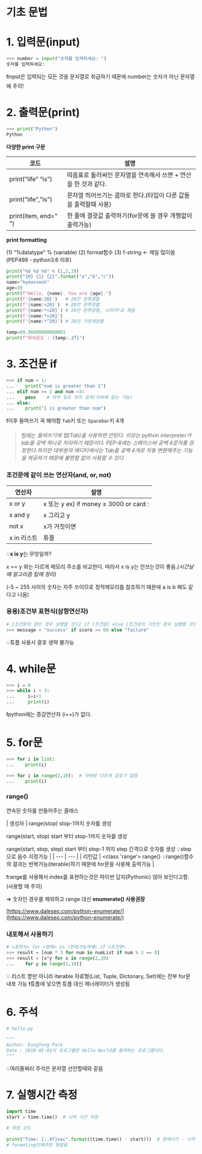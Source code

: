 # 기초 문법

# 1. 입력문(input)
```python
>>> number = input("숫자를 입력하세요: ")
숫자를 입력하세요:
```
❗input은 입력되는 모든 것을 문자열로 취급하기 때문에 number는 숫자가 아닌 문자열에 주의!

# 2. 출력문(print)
```python
>>> print("Python")
Python
```

**다양한 print 구문**

| 코드 | 설명 |
| --- | --- |
| print(”life” “is”) | 따옴표로 둘러싸인 문자열을 연속해서 쓰면 + 연산을 한 것과 같다. |
| print(”life”,”is”) | 문자열 띄어쓰기는 콤마로 한다.(타입이 다른 값들을 출력할때 사용) |
| print(item, end=" ") | 한 줄에 결괏값 출력하기(for문에 쓸 경우 개행없이 출력가능)  |

**print formatting**

(1) “%datatype” % (variable) 
(2) format함수 
(3) f-string ← 제일 많이씀 (PEP498 - python3.6 이후)

```python
print("%d %d %d" % (1,2,3))
print("{0} {1} {2}".format("a","b","c"))
name="hyeonseok"
age=39
print(f"Hello, {name}. You are {age}.")
print(f'{name:20}')   # 20칸 왼쪽정렬
print(f'{name:>20}')  # 20칸 왼쪽정렬
print(f'{name:*<20}') # 20칸 왼쪽정렬, 나머지*로 채움
print(f'{name:*>20}')
print(f'{name:*^20}') # 20칸 가운데정렬

temp=89.96000000000001
print(f"화씨온도 : {temp:.2f}")
```

# 3. 조건문 if

```python
>>> if num > 1:
...    print("num is greater than 1")
... elif num >= 2 and num <3:
...    pass    # 아무 일도 하지 않게(자바에 없는 기능)
... else:
...    print("1 is greater than num")
```

❗이후 들여쓰기 꼭 해야함 `Tab`키 또는 `Spacebar`키 4개

> 원래는 *들여쓰기에 탭(Tab)을 사용하면 안된다. 이유는 python interpreter가 tab을 공백 하나로 처리하기 때문이다. PEP-8에는 스페이스바 공백 4문자를 권장한다.하지만 대부분의 에디터에서는 Tab을 공백 4개로 자동 변환해주는 기능을 제공하기 때문에 불편함 없이 사용할 수 있다*
> 

### 조건문에 같이 쓰는 연산자(and, or, not)

| 연산자 | 설명 |
| --- | --- |
| x or y | x 또는 y ex) if money ≥ 3000 or card : |
| x and y | x 그리고 y |
| not x | x가 거짓이면 |
| x in 리스트|튜플|문자열 | x가 안에 있는지    if 1 in [1,2,3] |

💡**x is y**는 무엇일까?

x == y 와는 다르게 메모리 주소를 비교한다. 따라서 x is y는 안쓰는것이 좋음.*(시간날때 알고리즘 팁에 정리)*

(-5 ~ 255 사이의 숫자는 자주 쓰이므로 정적메모리를 참조하기 때문에 a is b 해도 같다고 나옴)

### 응용)조건부 표현식(삼항연산자)

```python
# [조건문이 참인 경우 실행할 코드] if [조건문] else [조건문이 거짓인 경우 실행할 코드]
>>> message = "success" if score >= 60 else "failure"
```

💡튜플 사용시 괄호 생략 불가능

# 4. while문


```python
>>> i = 0
>>> while i < 3:
...     i=i+1
...     print(i)
```

❗python에는 증감연산자 (i++)가 없다.

# 5. for문


```python
>>> for i in list: 
...    print(i)

>>> for i in range(2,10):  # 자바랑 다르게 갈호가 없음
...    print(i)
```

### range()

연속된 숫자를 만들어주는 클래스

| 생성자 | range(stop)
stop-1까지 숫자를 생성

range(start, stop)
start 부터 stop-1까지 숫자를 생성

range(start, stop, step)
start 부터 stop-1 까지 step 간격으로 숫자를 생성
💡step으로 음수 지정가능 |
| --- | --- |
| 리턴값 | <class 'range'> range()
💡range()함수의 결과는 반복가능(iterable)하기 때문에 for문을 사용해 출력가능 |

❗range를 사용해서 index를 표현하는것은 파이썬 답지(Pythonic) 않아 보인다고함. (사용할 때 주의)

⇒ 숫자인 경우를 제외하고 range 대신 **enumerate() 사용권장**

[https://www.daleseo.com/python-enumerate/](https://www.daleseo.com/python-enumerate/)

### 내포해서 사용하기

```python
# <표현식> for <항목> in <반복가능객체> if <조건문>
>>> result = [num * 3 for num in numList if num % 2 == 0]
>>> result = [x*y for x in range(2,10)
...    for y in range(1,10)]
```

💡 리스트 뿐만 아니라 iterable 자료형(List, Tuple, Dictonary, Set)에는 전부 for문 내포 가능 ❗튜플에 넣으면 튜플 대신 제너레이터가 생성됨

# 6. 주석

```python
# hello.py

"""
Author: EungYong Park
Date : 2018-05-01이 프로그램은 Hello World를 출력하는 프로그램이다.
"""
```

💡여러줄짜리 주석은 문자열 선언할때와 같음

# 7. 실행시간 측정

```python
import time
start = time.time()  # 시작 시간 저장
 
# 작업 코드
 
print("Time: {:.4f}sec".format((time.time() - start)))  # 현재시각 - 시작시간 = 실행 시간
# formating안해주면 헷갈림
```